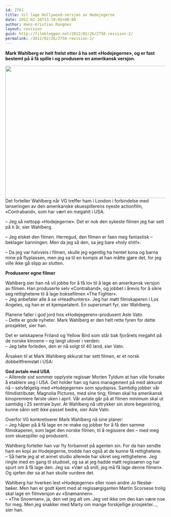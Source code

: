 ```yaml
---
id: 2761
title: Vil lage Hollywood-versjon av Hodejegerne
date: 2012-02-26T13:19:03+00:00
author: Hans-Kristian Rangnes
layout: revision
guid: http://filmbloggen.net/2012/02/26/2758-revision-2/
permalink: /2012/02/26/2758-revision-2/
---
```

**Mark Wahlberg er helt frelst etter å ha sett «Hodejegerne», og er fast bestemt på å få spille i og produsere en amerikansk versjon.** <!--more-->

  
<a href="http://filmbloggen.net/?attachment_id=2759" rel="attachment wp-att-2759"><img class="alignnone size-large wp-image-2759" src="http://filmbloggen.net/wp-content/uploads//2012/02/mark-wahlberg-poster-56b1b-620x414.jpg" alt="" width="620" height="414" /></a>  
Det forteller Wahlberg når VG treffer ham i London i forbindelse med lanseringen av den amerikanske skuespillerens nyeste actionfilm, «Contraband», som har vært en megahit i USA.

&#8211; Jeg så nettopp «Hodejegerne». Det er nok den sykeste filmen jeg har sett på ti år, sier Wahlberg.

&#8211; Jeg elsket den filmen. Herregud, den filmen er faen meg fantastisk &#8211; beklager banningen. Men da jeg så den, sa jeg bare «holy shit!».

&#8211; Da jeg var halvveis i filmen, skulle jeg egentlig ha hentet kona og barna mine på flyplassen, men jeg sa til en kompis at han måtte gjøre det, for jeg ville ikke gå slipp av slutten.

**Produserer egne filmer**

Wahlberg sier han nå vil jobbe for å få lov til å lage en amerikansk versjon av filmen. Han produserte selv «Contraband», og jobbet i årevis for å sikre seg rettighetene til å lage boksefilmen «The Fighter».  
&#8211; Jeg anbefaler alle å se «Headhunters». Jeg har møtt filmskaperen i Los Angeles, og han er et kjempetalent. En supersmart fyr, sier Wahlberg.

Planene faller i god jord hos «Hodejegeren»-produsent Asle Vatn.  
&#8211; Dette er gode nyheter. Mark Wahlberg er den helt rette fyren for dette prosjektet, sier han.

Det er selskapene Friland og Yellow Bird som står bak fjorårets megahit på de norske kinoene &#8211; og langt utover i verden:  
&#8211; Jeg talte forleden, den er nå solgt til 40 land, sier Vatn.

Årsaken til at Mark Wahlberg akkurat har sett filmen, er et norsk dobbeltfremstøt i USA:

**God avtale med USA**  
&#8211; Allerede sist sommer opplyste regissør Morten Tyldum at han ville forsøke å etablere seg i USA. Det holder han og hans management på med akkurat nå &#8211; selvfølgelig med «Hodejegerne» som spydspiss. Samtidig jobber vår filmdistributør, Magnolia Pictures, med sine ting; filmen skal ha amerikansk kinopremiere første uken i april. Vår avtale går på at filmen minimum skal ut samtidig i 25 sentrale byer. At Wahlberg nå uttrykker sin store begeistring, kunne sånn sett ikke passet bedre, sier Asle Vatn.

Overfor VG konkretiserer Mark Wahlberg nå sine planer:  
&#8211; Jeg håper på å få lage en re-make og jobber for å få den samme filmskaperen, som laget den norske filmen, til å regissere den &#8211; med meg som skuespiller og produsent.

Wahlberg forteller han var fly forbannet på agenten sin. For da han sendte ham en kopi av Hodejegerne, trodde han også at de kunne få rettighetene.  
&#8211; Så hørte jeg at et annet studio allerede har sikret seg rettighetene. Jeg ringte med en gang til studioet, og sa at jeg hadde møtt regissøren og har spurt om å få lage den. Jeg sa: «Vær så snill, jeg må få lage denne filmen». Og sjefen der sa at han skulle vurdere det.

Wahlberg har hverken lest «Hodejegerne» eller noen andre Jo Nesbø-bøker. Men han er godt kjent med at regissørgiganten Martin Scorsese trolig skal lage en filmversjon av «Snømannen».  
&#8211; «The Snowman», ja, den vet jeg alt om. Jeg vet ikke om den kan være noe for meg. Men jeg snakker med Marty om mange forskjellige prosjekter&#8230;, sier han.